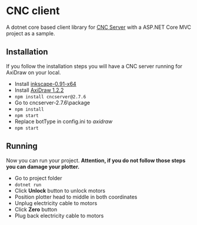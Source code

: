 # CNC client

A dotnet core based client library for [CNC Server](https://github.com/techninja/cncserver) with a ASP.NET Core MVC project as a sample.

## Installation

If you follow the installation steps you will have a CNC server running for AxiDraw on your local.

* Install [inkscape-0.91-x64](https://inkscape.org/release/0.91/windows/64-bit/)
* Install [AxiDraw 1.2.2](https://github.com/evil-mad/axidraw/releases/download/v1.2.2/AxiDraw_122_Win.zip)
* `npm install cncserver@2.7.6`
* Go to cncserver-2.7.6\package
* `npm install`
* `npm start`
* Replace botType in config.ini to *axidraw*
* `npm start`

## Running

Now you can run your project. **Attention, if you do not follow those steps you can damage your plotter.**

* Go to project folder
* `dotnet run`
* Click **Unlock** button to unlock motors
* Position plotter head to middle in both coordinates
* Unplug electricity cable to motors
* Click **Zero** button
* Plug back electricity cable to motors
